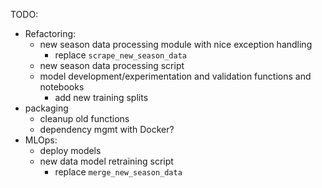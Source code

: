 TODO:
- Refactoring:
    - new season data processing module with nice exception handling
        - replace `scrape_new_season_data`
    - new season data processing script
    - model development/experimentation and validation functions and notebooks
        - add new training splits
- packaging
    - cleanup old functions
    - dependency mgmt with Docker?
- MLOps:
    - deploy models
    - new data model retraining script
        - replace `merge_new_season_data`